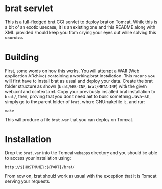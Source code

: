 # brat servlet #

This is a full-fledged brat CGI servlet to deploy brat on Tomcat. While this
is a bit of an exotic usecase, it is an existing one and this README along
with XML provided should keep you from crying your eyes out while solving this
exercise.

# Building #

First, some words on how this works. You will attempt a WAR (Web application
ARchive) containing a working brat installation. This means you will first
have to install brat as usual and deploy your data. Create the brat folder
structure as shown (`brat/WEB-INF`, `brat/META-INF`) with the given web.xml and
context.xml. Copy your previously installed brat installation to `brat/`, then, 
proving that you don't need ant to build something Java-ish, simply go to the 
parent folder of `brat`, where GNUmakefile is, and run:

    make

This will produce a file `brat.war` that you can deploy on Tomcat.

# Installation #

Drop the `brat.war` into the Tomcat `webapps` directory and you should be able
to access your installation using:

    http://${HOSTNAME}:${PORT}/brat/

From now on, brat should work as usual with the exception that it is Tomcat
serving your requests.
